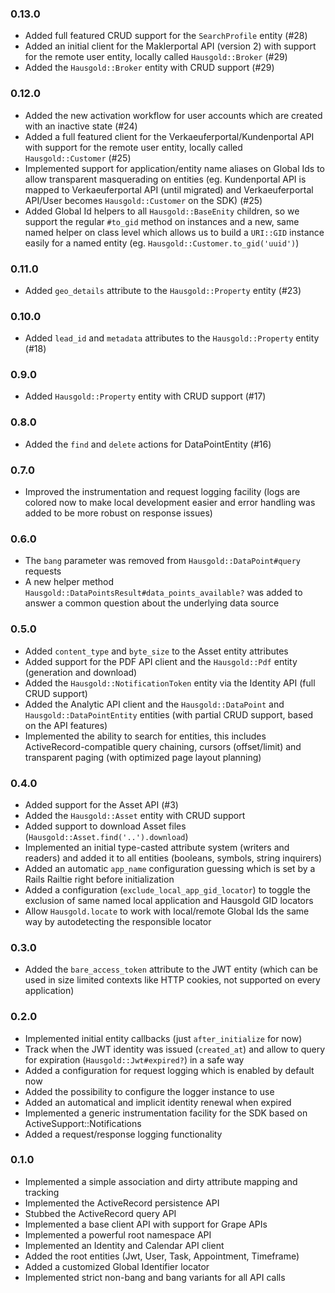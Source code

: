 ### 0.13.0

* Added full featured CRUD support for the `SearchProfile` entity (#28)
* Added an initial client for the Maklerportal API (version 2) with
  support for the remote user entity, locally called `Hausgold::Broker` (#29)
* Added the `Hausgold::Broker` entity with CRUD support (#29)

### 0.12.0

* Added the new activation workflow for user accounts which are created
  with an inactive state (#24)
* Added a full featured client for the Verkaeuferportal/Kundenportal API with
  support for the remote user entity, locally called `Hausgold::Customer` (#25)
* Implemented support for application/entity name aliases on Global Ids to
  allow transparent masquerading on entities (eg. Kundenportal API is mapped to
  Verkaeuferportal API (until migrated) and Verkaeuferportal API/User becomes
  `Hausgold::Customer` on the SDK) (#25)
* Added Global Id helpers to all `Hausgold::BaseEnity` children, so we support
  the regular `#to_gid` method on instances and a new, same named helper on
  class level which allows us to build a `URI::GID` instance easily for a named
  entity (eg. `Hausgold::Customer.to_gid('uuid')`)

### 0.11.0

* Added `geo_details` attribute to the `Hausgold::Property`
  entity (#23)

### 0.10.0

* Added `lead_id` and `metadata` attributes to the `Hausgold::Property`
  entity (#18)

### 0.9.0

* Added `Hausgold::Property` entity with CRUD support (#17)

### 0.8.0

* Added the `find` and `delete` actions for DataPointEntity (#16)

### 0.7.0

* Improved the instrumentation and request logging facility (logs are colored
  now to make local development easier and error handling was added to be more
  robust on response issues)

### 0.6.0

* The `bang` parameter was removed from `Hausgold::DataPoint#query` requests
* A new helper method `Hausgold::DataPointsResult#data_points_available?` was
  added to answer a common question about the underlying data source

### 0.5.0

* Added `content_type` and `byte_size` to the Asset entity attributes
* Added support for the PDF API client and the `Hausgold::Pdf` entity
  (generation and download)
* Added the `Hausgold::NotificationToken` entity via the Identity API
  (full CRUD support)
* Added the Analytic API client and the `Hausgold::DataPoint` and
  `Hausgold::DataPointEntity` entities (with partial CRUD support,
  based on the API features)
* Implemented the ability to search for entities, this includes
  ActiveRecord-compatible query chaining, cursors (offset/limit) and
  transparent paging (with optimized page layout planning)

### 0.4.0

* Added support for the Asset API (#3)
* Added the `Hausgold::Asset` entity with CRUD support
* Added support to download Asset files (`Hausgold::Asset.find('..').download`)
* Implemented an initial type-casted attribute system (writers and readers)
  and added it to all entities (booleans, symbols, string inquirers)
* Added an automatic `app_name` configuration guessing which is set by a Rails
  Railtie right before initialization
* Added a configuration (`exclude_local_app_gid_locator`) to toggle the
  exclusion of same named local application and Hausgold GID locators
* Allow `Hausgold.locate` to work with local/remote Global Ids the same way by
  autodetecting the responsible locator

### 0.3.0

* Added the `bare_access_token` attribute to the JWT entity (which can be
  used in size limited contexts like HTTP cookies, not supported on every
  application)

### 0.2.0

* Implemented initial entity callbacks (just `after_initialize` for now)
* Track when the JWT identity was issued (`created_at`)
  and allow to query for expiration (`Hausgold::Jwt#expired?`) in a safe way
* Added a configuration for request logging which is enabled by default now
* Added the possibility to configure the logger instance to use
* Added an automatical and implicit identity renewal when expired
* Implemented a generic instrumentation facility for the SDK
  based on ActiveSupport::Notifications
* Added a request/response logging functionality

### 0.1.0

* Implemented a simple association and dirty attribute mapping and tracking
* Implemented the ActiveRecord persistence API
* Stubbed the ActiveRecord query API
* Implemented a base client API with support for Grape APIs
* Implemented a powerful root namespace API
* Implemented an Identity and Calendar API client
* Added the root entities (Jwt, User, Task, Appointment, Timeframe)
* Added a customized Global Identifier locator
* Implemented strict non-bang and bang variants for all API calls
